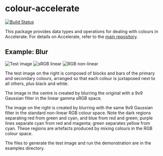 colour-accelerate
=================

[![Build Status](https://travis-ci.org/tmcdonell/colour-accelerate.svg?branch=master)](https://travis-ci.org/tmcdonell/colour-accelerate)

This package provides data types and operations for dealing with colours in
Accelerate. For details on Accelerate, refer to the [main
repository](https://github.com/AccelerateHS/accelerate).


Example: Blur
-------------

![Test image](https://github.com/tmcdonell/colour-accelerate/tree/master/samples/blocks.bmp)
![sRGB linear](https://github.com/tmcdonell/colour-accelerate/tree/master/samples/blur_srgb.bmp)
![RGB non-linear](https://github.com/tmcdonell/colour-accelerate/tree/master/samples/blur_rgb.bmp)

The test image on the right is composed of blocks and bars of the primary and
secondary colours, arranged so that each colour is juxtaposed next to all
others, plus black and white.

The image in the centre is created by blurring the original with a 9x9 Gaussian
filter in the linear gamma sRGB space.

The image on the right is created by blurring with the same 9x9 Gaussian filter
in the standard non-linear RGB colour space. Note the dark regions separating
red from green and cyan, and blue from red and green; purple lines separate cyan
from red and magenta; green separates yellow from cyan. These regions are
artefacts produced by mixing colours in the RGB colour space.

The files to generate the test image and run the demonstration are in the
examples directory.

